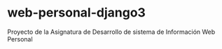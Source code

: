 # web-personal-django3
Proyecto de la Asignatura de Desarrollo de sistema de Información Web Personal
